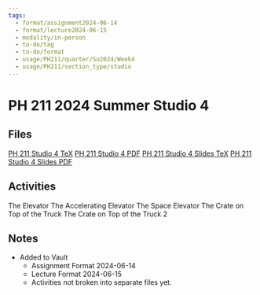 ```yaml
---
tags:
  - format/assignment2024-06-14
  - format/lecture2024-06-15
  - modality/in-person
  - to-do/tag
  - to-do/format
  - usage/PH211/quarter/Su2024/Week4
  - usage/PH211/section_type/studio
---
```

# PH 211 2024 Summer Studio 4
## Files
[PH 211 Studio 4 TeX](PH_211_Studio_4.tex)
[PH 211 Studio 4 PDF](PH_211_Studio_4.pdf)
[PH 211 Studio 4 Slides TeX](PH_211_Studio_4_Slides.tex)
[PH 211 Studio 4 Slides PDF](PH_211_Studio_4_Slides.pdf)
## Activities
The Elevator
The Accelerating Elevator
The Space Elevator
The Crate on Top of the Truck
The Crate on Top of the Truck 2
## Notes
* Added to Vault
	* Assignment Format 2024-06-14
	* Lecture Format 2024-06-15
	* Activities not broken into separate files yet.